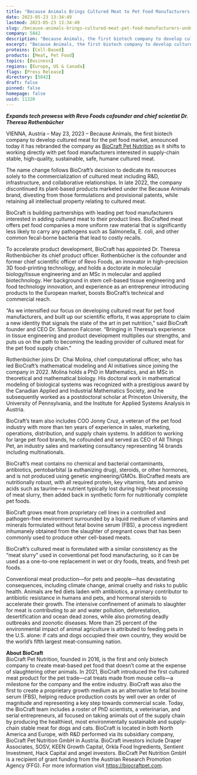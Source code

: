 ```yaml
---
title: "Because Animals Brings Cultured Meat to Pet Food Manufacturers Under New Name: BioCraft Pet Nutrition"
date: 2023-05-23 13:34:49
lastmod: 2023-05-23 13:34:49
slug: /because-animals-brings-cultured-meat-pet-food-manufacturers-under-new-name-biocraft-pet
company: 5842
description: "Because Animals, the first biotech company to develop cultured meat for the pet food market, announced today it has rebranded the company as BioCraft Pet Nutrition as it shifts to working directly with pet food manufacturers interested in supply-chain stable, high-quality, sustainable, safe, humane cultured meat."
excerpt: "Because Animals, the first biotech company to develop cultured meat for the pet food market, announced today it has rebranded the company as BioCraft Pet Nutrition as it shifts to working directly with pet food manufacturers interested in supply-chain stable, high-quality, sustainable, safe, humane cultured meat."
proteins: [Cell-Based]
products: [Meat, Pet Food]
topics: [Business]
regions: [Europe, US & Canada]
flags: [Press Release]
directory: [5842]
draft: false
pinned: false
homepage: false
uuid: 11320
---
```

<p><em><strong>Expands tech prowess with Revo Foods cofounder and chief scientist Dr. Theresa Rothenbücher </strong></em></p>
<p>VIENNA, Austria – May 23, 2023 – Because Animals, the first biotech company to develop cultured meat for the pet food market, announced today it has rebranded the company as <a href="https://u7061146.ct.sendgrid.net/ls/click?upn=7-2Fu-2BFt8h-2F-2B8IbrV7wG96TO3cmrcgK2OkhgI1G9SLQvk-3Df3z8_tMV4yW93kyq5xPNHdnwLP1f9RG297xY9o1sswaOmKAl76jEnjDLFJzSm4Di45-2BxPkMNvYpWvniKFROx71PZWzGKu2xuPfIpAp-2BNzG8iQf76C-2FXbE0T63q8XyQ8dbgJOgsNtEXtbixfrYe1m2bWVd031PFiWbN2TAjr2wjLCBJ6C9WtK8898rExyUDczCIPpM00gYcj28VVKgq371mOeLNPP7OFnhp-2BBlBOyefAG05toExUW2XaJWOeqSyT3nWcStd-2FF3I0oIAnCQUxY-2Bg3vAN4Qu8GFqc0upbd1CXPBJWLm13hOzG54Iq4wGHTE6zJ8j708w-2FxNcKXf87mGa3T2SeSLoG5kfymGy0mZbozNfNWA-3D">BioCraft Pet Nutrition</a> as it shifts to working directly with pet food manufacturers interested in supply-chain stable, high-quality, sustainable, safe, humane cultured meat.</p>
<p>The name change follows BioCraft’s decision to dedicate its resources solely to the commercialization of cultured meat including R&D, infrastructure, and collaborative relationships. In late 2022, the company discontinued its plant-based products marketed under the Because Animals brand, divesting from those formulations and provisional patents, while retaining all intellectual property relating to cultured meat.</p>
<p>BioCraft is building partnerships with leading pet food manufacturers interested in adding cultured meat to their product lines. BioCrafted meat offers pet food companies a more uniform raw material that is significantly less likely to carry any pathogens such as Salmonella, E. coli, and other common fecal-borne bacteria that lead to costly recalls.</p>
<p>To accelerate product development, BioCraft has appointed Dr. Theresa Rothenbücher its chief product officer. Rothenbücher is the cofounder and former chief scientific officer of Revo Foods, an innovator in high-precision 3D food-printing technology, and holds a doctorate in molecular biology/tissue engineering and an MSc in molecular and applied biotechnology. Her background in stem cell-based tissue engineering and food technology innovation, and experience as an entrepreneur introducing products to the European market, boosts BioCraft’s technical and commercial reach.</p>
<p>“As we intensified our focus on developing cultured meat for pet food manufacturers, and built up our scientific efforts, it was appropriate to claim a new identity that signals the state of the art in pet nutrition,” said BioCraft founder and CEO Dr. Shannon Falconer. “Bringing in Theresa’s experience in tissue engineering and product development multiplies our strengths, and puts us on the path to becoming the leading provider of cultured meat for the pet food supply chain.” </p>
<p>Rothenbücher joins Dr. Chai Molina, chief computational officer, who has led BioCraft’s mathematical modeling and AI initiatives since joining the company in 2022. Molina holds a PhD in Mathematics, and an MSc in theoretical and mathematical biology. His doctoral work in mathematical modeling of biological systems was recognized with a prestigious award by the Canadian Applied and Industrial Mathematics Society, and he subsequently worked as a postdoctoral scholar at Princeton University, the University of Pennsylvania, and the Institute for Applied Systems Analysis in Austria.</p>
<p>BioCraft’s team also includes COO Jonny Cruz, a veteran of the pet food industry with more than ten years of experience in sales, marketing, operations, distribution, and supply chain systems. In addition to working for large pet food brands, he cofounded and served as CEO of All Things Pet, an industry sales and marketing consultancy representing 14 brands including multinationals.</p>
<p>BioCraft’s meat contains no chemical and bacterial contaminants, antibiotics, pentobarbital (a euthanizing drug), steroids, or other hormones, and is not produced using genetic engineering/GMOs. BioCrafted meats are nutritionally robust, with all required protein, key vitamins, fats and amino acids such as taurine—a nutrient typically lost during high-heat processing of meat slurry, then added back in synthetic form for nutritionally complete pet foods.</p>
<p>BioCraft grows meat from proprietary cell lines in a controlled and pathogen-free environment surrounded by a liquid medium of vitamins and minerals formulated without fetal bovine serum (FBS), a process ingredient inhumanely obtained from the slaughter of pregnant cows that has been commonly used to produce other cell-based meats.</p>
<p>BioCraft’s cultured meat is formulated with a similar consistency as the “meat slurry” used in conventional pet food manufacturing, so it can be used as a one-to-one replacement in wet or dry foods, treats, and fresh pet foods.</p>
<p>Conventional meat production—for pets and people—has devastating consequences, including climate change, animal cruelty and risks to public health. Animals are fed diets laden with antibiotics, a primary contributor to antibiotic resistance in humans and pets, and hormonal steroids to accelerate their growth. The intensive confinement of animals to slaughter for meat is contributing to air and water pollution, deforestation, desertification and ocean dead zones, while also promoting deadly outbreaks and zoonotic diseases. More than 25 percent of the environmental impact of animal agriculture is attributed to feeding pets in the U.S. alone: if cats and dogs occupied their own country, they would be the world’s fifth largest meat-consuming nation.</p>
<p><strong>About BioCraft</strong><br />
BioCraft Pet Nutrition, founded in 2016, is the first and only biotech company to create meat-based pet food that doesn’t come at the expense of slaughtering other animals. In 2021, BioCraft introduced the first cultured meat product for the pet trade—cat treats made from mouse cells—a milestone for the company and the entire industry. BioCraft was also the first to create a proprietary growth medium as an alternative to fetal bovine serum (FBS), helping reduce production costs by well over an order of magnitude and representing a key step towards commercial scale. Today, the BioCraft team includes a roster of PhD scientists, a veterinarian, and serial entrepreneurs, all focused on taking animals out of the supply chain by producing the healthiest, most environmentally sustainable and supply-chain stable meat for dogs and cats. BioCraft is located in both North America and Europe, with R&D performed via its subsidiary company, BioCraft Pet Nutrition GmbH in Austria. BioCraft investors include Draper Associates, SOSV, KEEN Growth Capital, Orkla Food Ingredients, Sentient Investment, Hack Capital and angel investors. BioCraft Pet Nutrition GmbH is a recipient of grant funding from the Austrian Research Promotion Agency (FFG). For more information visit <a href="https://u7061146.ct.sendgrid.net/ls/click?upn=7-2Fu-2BFt8h-2F-2B8IbrV7wG96THmRHQpXiZryQUPMHRFTs-2FU-3DgYy7_tMV4yW93kyq5xPNHdnwLP1f9RG297xY9o1sswaOmKAl76jEnjDLFJzSm4Di45-2BxPkMNvYpWvniKFROx71PZWzGKu2xuPfIpAp-2BNzG8iQf76C-2FXbE0T63q8XyQ8dbgJOgsNtEXtbixfrYe1m2bWVd031PFiWbN2TAjr2wjLCBJ6C9WtK8898rExyUDczCIPpM00gYcj28VVKgq371mOeLNPzUkqmrR09HuPAccTcWcow7dZB8C-2F2d6qFz2b1-2B7BZ11W0et00L45sgW7GSDAzB52G54sPn-2BVZSZocxVzL2b7C43-2Farxb0dx-2FhCehGHV3faIWuM04Jjy3anFVzcaILaJKotXyhJLo28tEomGVFg6nk-3D">https://biocraftpet.com</a>.</p>
